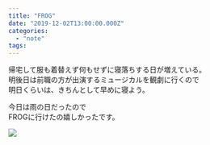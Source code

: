 ```yaml
---
title: "FROG"
date: "2019-12-02T13:00:00.000Z"
categories: 
  - "note"
tags: 
---
```


帰宅して服も着替えず何もせずに寝落ちする日が増えている。  
明後日は前職の方が出演するミュージカルを観劇に行くので  
明日くらいは、きちんとして早めに寝よう。

今日は雨の日だったので  
FROGに行けたの嬉しかったです。

![](/images/2019-12-02-13-37-19-449.jpg)
